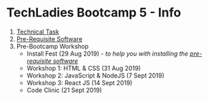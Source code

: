 # TechLadies Bootcamp 5 - Info

1. [Technical Task](./tech_task.md)
2. [Pre-Requisite Software](./pre_requisite_software.md)
3. Pre-Bootcamp Workshop
	- Install Fest (29 Aug 2019) - *to help you with installing the [pre-requisite software](./pre_requisite_software.md)*
	- Workshop 1: HTML & CSS (31 Aug 2019)
	- Workshop 2: JavaScript & NodeJS (7 Sept 2019)
	- Workshop 3: React JS (14 Sept 2019)
	- Code Clinic (21 Sept 2019)

